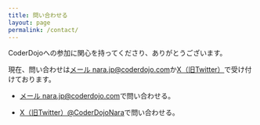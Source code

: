 ```yaml
---
title: 問い合わせる
layout: page
permalink: /contact/
---		
```

CoderDojoへの参加に関心を持ってくださり、ありがとうございます。

現在、問い合わせは[メール nara.jp@coderdojo.com](mailto:nara.jp@coderdojo.com)か[X（旧Twitter）](https://x.com/coderdojo-nara/)で受け付けております。


- [メール nara.jp@coderdojo.com](mailto:nara.jp@coderdojo.com)で問い合わせる。

- [X（旧Twitter）@CoderDojoNara](https://x.com/CoderDojoNara/)で問い合わせる。
